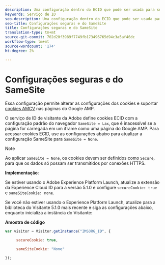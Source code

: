 ```yaml
---
description: Uma configuração dentro do ECID que pode ser usada para suportar cookies AMCV em páginas do Google AMP.
keywords: Serviço de ID
seo-description: Uma configuração dentro do ECID que pode ser usada para suportar cookies AMCV em páginas do Google AMP.
seo-title: Configurações seguras e do SameSite
title: Configurações seguras e do SameSite
translation-type: tm+mt
source-git-commit: 702d20f3989f7749fb173496765d94c3a5af46dc
workflow-type: tm+mt
source-wordcount: '174'
ht-degree: 2%

---
```



# Configurações seguras e do SameSite

Essa configuração permite alterar as configurações dos cookies e suportar [cookies AMCV](../../introduction/cookies.md) nas páginas do Google AMP.

O serviço de ID de visitante da Adobe define cookies ECID com a configuração padrão do navegador `SameSite = Lax`, que é inacessível se a página for carregada em um iframe como uma página do Google AMP. Para acessar cookies ECID, use as configurações abaixo para atualizar a configuração SameSite para `SameSite = None`.

>[!NOTE]
>
>Ao aplicar `SameSite = None`, os cookies devem ser definidos como `Secure`, para que os dados só possam ser transmitidos por conexões HTTPS.

**Implementação**:

Se estiver usando o Adobe Experience Platform Launch, atualize a extensão da Experience Cloud ID para a versão 5.1.0 e configure `secureCookie: true` e `sameSiteCookie: none`.

Se você não estiver usando o Experience Platform Launch, atualize para a biblioteca do Visitante 5.1.0 mais recente e siga as configurações abaixo, enquanto inicializa a instância do Visitante:

**Amostra de código**

```js
var visitor = Visitor.getInstance("IMSORG_ID", {

     secureCookie: true,

     sameSiteCookie: "None"

});
```
